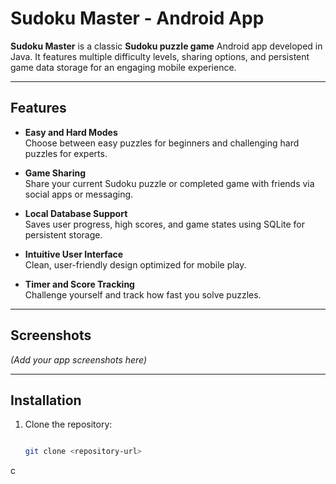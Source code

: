 # Sudoku Master - Android App

**Sudoku Master** is a classic **Sudoku puzzle game** Android app developed in Java. It features multiple difficulty levels, sharing options, and persistent game data storage for an engaging mobile experience.

---

## Features

- **Easy and Hard Modes**  
  Choose between easy puzzles for beginners and challenging hard puzzles for experts.

- **Game Sharing**  
  Share your current Sudoku puzzle or completed game with friends via social apps or messaging.

- **Local Database Support**  
  Saves user progress, high scores, and game states using SQLite for persistent storage.

- **Intuitive User Interface**  
  Clean, user-friendly design optimized for mobile play.

- **Timer and Score Tracking**  
  Challenge yourself and track how fast you solve puzzles.

---

## Screenshots

*(Add your app screenshots here)*

---

## Installation

1. Clone the repository:
   ```bash
   
   git clone <repository-url>
c

